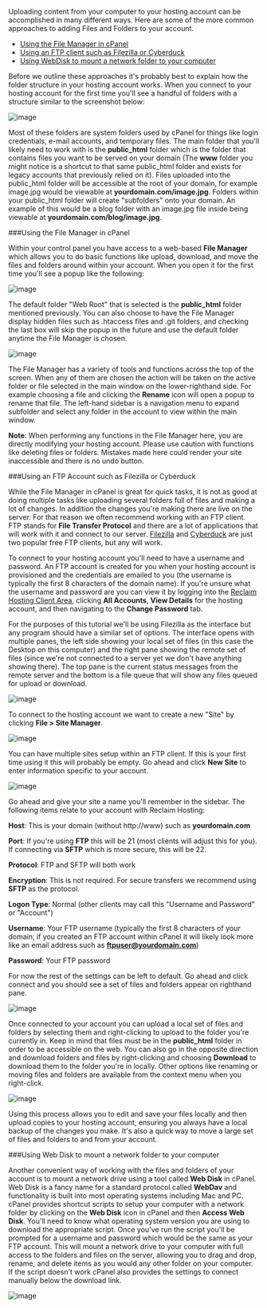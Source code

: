 Uploading content from your computer to your hosting account can be accomplished in many different ways. Here are some of the more common approaches to adding Files and Folders to your account.

* [Using the File Manager in cPanel](#filemanager)
* [Using an FTP client such as Filezilla or Cyberduck](#ftp)
* [Using WebDisk to mount a network folder to your computer](#webdisk)

Before we outline these approaches it's probably best to explain how the folder structure in your hosting account works. When you connect to your hosting account for the first time you'll see a handful of folders with a structure similar to the screenshot below:

![image](http://i.imgur.com/WnSdhqu.png)

Most of these folders are system folders used by cPanel for things like login credentials, e-mail accounts, and temporary files. The main folder that you'll likely need to work with is the **public_html** folder which is the folder that contains files you want to be served on your domain (The **www** folder you might notice is a shortcut to that same public_html folder and exists for legacy accounts that previously relied on it). Files uploaded into the public_html folder will be accessible at the root of your domain, for example image.jpg would be viewable at **yourdomain.com/image.jpg**. Folders within your public_html folder will create "subfolders" onto your domain. An example of this would be a blog folder with an image.jpg file inside being viewable at **yourdomain.com/blog/image.jpg**.

###<a name="filemanager"></a>Using the File Manager in cPanel

Within your control panel you have access to a web-based **File Manager** which allows you to do basic functions like upload, download, and move the files and folders around within your account. When you open it for the first time you'll see a popup like the following:

![image](http://i.imgur.com/IWyD95V.png)

The default folder "Web Root" that is selected is the **public_html** folder mentioned previously. You can also choose to have the File Manager display hidden files such as .htaccess files and .git folders, and checking the last box will skip the popup in the future and use the default folder anytime the File Manager is chosen.

![image](http://i.imgur.com/FrTxd0v.png)

The File Manager has a variety of tools and functions across the top of the screen. When any of them are chosen the action will be taken on the active folder or file selected in the main window on the lower-righthand side. For example choosing a file and clicking the **Rename** icon will open a popup to rename that file. The left-hand sidebar is a navigation menu to expand subfolder and select any folder in the account to view within the main window.

**Note**: When performing any functions in the File Manager here, you are directly modifying your hosting account. Please use caution with functions like deleting files or folders. Mistakes made here could render your site inaccessible and there is no undo button.

###<a name="ftp"></a>Using an FTP Account such as Filezilla or Cyberduck

While the File Manager in cPanel is great for quick tasks, it is not as good at doing multiple tasks like uploading several folders full of files and making a lot of changes. In addition the changes you're making there are live on the server. For that reason we often recommend working with an FTP client. FTP stands for **File Transfer Protocol** and there are a lot of applications that will work with it and connect to our server. [Filezilla](https://filezilla-project.org/) and [Cyberduck](https://cyberduck.io/?l=en) are just two popular free FTP clients, but any will work.

To connect to your hosting account you'll need to have a username and password. An FTP account is created for you when your hosting account is provisioned and the credentials are emailed to you (the username is typically the first 8 characters of the domain name). If you're unsure what the username and password are you can view it by logging into the [Reclaim Hosting Client Area](https://portal.reclaimhosting.com/clientarea.php), clicking **All Accounts**, **View Details** for the hosting account, and then navigating to the **Change Password** tab.

For the purposes of this tutorial we'll be using Filezilla as the interface but any program should have a similar set of options. The interface opens with multiple panes, the left side showing your local set of files (in this case the Desktop on this computer) and the right pane showing the remote set of files (since we're not connected to a server yet we don't have anything showing there). The top pane is the current status messages from the remote server and the bottom is a file queue that will show any files queued for upload or download.

![image](http://i.imgur.com/fdzBcfq.png)

To connect to the hosting account we want to create a new "Site" by clicking **File > Site Manager**.

![image](http://i.imgur.com/aNyJ6tP.png)

You can have multiple sites setup within an FTP client. If this is your first time using it this will probably be empty. Go ahead and click **New Site** to enter information specific to your account.

![image](http://i.imgur.com/i2TiNCl.png) 

Go ahead and give your site a name you'll remember in the sidebar. The following items relate to your account with Reclaim Hosting:

**Host**: This is your domain (without http://www) such as **yourdomain.com**

**Port**: If you're using **FTP** this will be 21 (most clients will adjust this for you). If connecting via **SFTP** which is more secure, this will be 22.

**Protocol**: FTP and SFTP will both work

**Encryption**: This is not required. For secure transfers we recommend using **SFTP** as the protocol.

**Logon Type**: Normal (other clients may call this "Username and Password" or "Account")

**Username**: Your FTP username (typically the first 8 characters of your domain, if you created an FTP account within cPanel it will likely look more like an email address such as **ftpuser@yourdomain.com**)

**Password**: Your FTP password

For now the rest of the settings can be left to default. Go ahead and click connect and you should see a set of files and folders appear on righthand pane.

![image](http://i.imgur.com/xXBZAhY.png)

Once connected to your account you can upload a local set of files and folders by selecting them and right-clicking to upload to the folder you're currently in. Keep in mind that files must be in the **public_html** folder in order to be accessible on the web. You can also go in the opposite direction and download folders and files by right-clicking and choosing **Download** to download them to the folder you're in locally. Other options like renaming or moving files and folders are available from the context menu when you right-click.

![image](http://i.imgur.com/bAGOisI.png)

Using this process allows you to edit and save your files locally and then upload copies to your hosting account, ensuring you always have a local backup of the changes you make. It's also a quick way to move a large set of files and folders to and from your account.

###<a name="webdisk"></a>Using Web Disk to mount a network folder to your computer

Another convenient way of working with the files and folders of your account is to mount a network drive using a tool called **Web Disk** in cPanel. Web Disk is a fancy name for a standard protocol called **WebDav** and functionality is built into most operating systems including Mac and PC. cPanel provides shortcut scripts to setup your computer with a network folder by clicking on the **Web Disk** icon in cPanel and then **Access Web Disk**. You'll need to know what operating system version you are using to download the appropriate script. Once you've run the script you'll be prompted for a username and password which would be the same as your FTP account. This will mount a network drive to your computer with full access to the folders and files on the server, allowing you to drag and drop, rename, and delete items as you would any other folder on your computer. If the script doesn't work cPanel also provides the settings to connect manually below the download link.

![image](http://i.imgur.com/jyw0bVH.png)

<meta property="st:image" content="http://i.imgur.com/WnSdhqu.png">